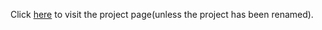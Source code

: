 Click [here](https://codedmitry.github.io/CPS633-Assignment2-2/) to visit the project page(unless the project has been renamed).
